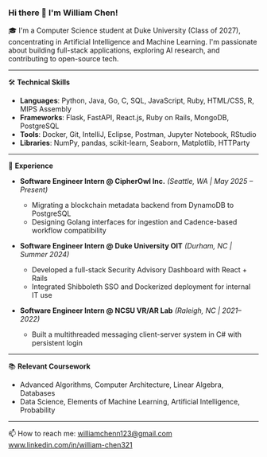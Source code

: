 ### Hi there 👋 I'm William Chen!

🎓 I'm a Computer Science student at Duke University (Class of 2027), concentrating in Artificial Intelligence and Machine Learning. I'm passionate about building full-stack applications, exploring AI research, and contributing to open-source tech.

---

🛠️ **Technical Skills**

- **Languages**: Python, Java, Go, C, SQL, JavaScript, Ruby, HTML/CSS, R, MIPS Assembly
- **Frameworks**: Flask, FastAPI, React.js, Ruby on Rails, MongoDB, PostgreSQL
- **Tools**: Docker, Git, IntelliJ, Eclipse, Postman, Jupyter Notebook, RStudio
- **Libraries**: NumPy, pandas, scikit-learn, Seaborn, Matplotlib, HTTParty

---

💼 **Experience**

- **Software Engineer Intern @ CipherOwl Inc.** *(Seattle, WA | May 2025 – Present)*  
  - Migrating a blockchain metadata backend from DynamoDB to PostgreSQL  
  - Designing Golang interfaces for ingestion and Cadence-based workflow compatibility

- **Software Engineer Intern @ Duke University OIT** *(Durham, NC | Summer 2024)*  
  - Developed a full-stack Security Advisory Dashboard with React + Rails  
  - Integrated Shibboleth SSO and Dockerized deployment for internal IT use

- **Software Engineer Intern @ NCSU VR/AR Lab** *(Raleigh, NC | 2021–2022)*  
  - Built a multithreaded messaging client-server system in C# with persistent login  

---

📚 **Relevant Coursework**

- Advanced Algorithms, Computer Architecture, Linear Algebra, Databases  
- Data Science, Elements of Machine Learning, Artificial Intelligence, Probability  

---
📫 How to reach me: 
williamchenn123@gmail.com
www.linkedin.com/in/william-chen321
